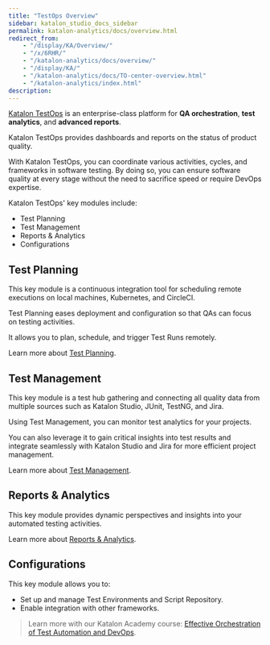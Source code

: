 ```yaml
---
title: "TestOps Overview" 
sidebar: katalon_studio_docs_sidebar
permalink: katalon-analytics/docs/overview.html 
redirect_from:
    - "/display/KA/Overview/"
    - "/x/6RHR/"
    - "/katalon-analytics/docs/overview/"
    - "/display/KA/"
    - "/katalon-analytics/docs/TO-center-overview.html"
    - "/katalon-analytics/index.html"
description: 
---
```


[Katalon TestOps](https://testops.katalon.io/home) is an enterprise-class platform for **QA orchestration**, **test analytics**, and **advanced reports**.

Katalon TestOps provides dashboards and reports on the status of product quality.

With Katalon TestOps, you can coordinate various activities, cycles, and frameworks in software testing. By doing so, you can ensure software quality at every stage without the need to sacrifice speed or require DevOps expertise.

Katalon TestOps' key modules include:
* Test Planning
* Test Management
* Reports & Analytics
* Configurations

## Test Planning

This key module is a continuous integration tool for scheduling remote executions on local machines, Kubernetes, and CircleCI.

Test Planning eases deployment and configuration so that QAs can focus on testing activities.

It allows you to plan, schedule, and trigger Test Runs remotely.

Learn more about [Test Planning](https://docs.katalon.com/katalon-analytics/docs/kt-remote-execution.html).

## Test Management

This key module is a test hub gathering and connecting all quality data from multiple sources such as Katalon Studio, JUnit, TestNG, and Jira.

Using Test Management, you can monitor test analytics for your projects.

You can also leverage it to gain critical insights into test results and integrate seamlessly with Katalon Studio and Jira for more efficient project management. 

Learn more about [Test Management](https://docs.katalon.com/katalon-analytics/docs/compare-test-results.html).

## Reports & Analytics

This key module provides dynamic perspectives and insights into your automated testing activities. 

Learn more about [Reports & Analytics](https://docs.katalon.com/katalon-analytics/docs/view-reports-overview.html).

## Configurations

This key module allows you to:

* Set up and manage Test Environments and Script Repository.
* Enable integration with other frameworks.

> Learn more with our Katalon Academy course: [Effective Orchestration of Test Automation and DevOps](https://academy.katalon.com/courses/orchestration-test-automation-devops/?utm_source=kat_docs_testops&utm_medium=bottom_link&utm_campaign=academy_promotion).